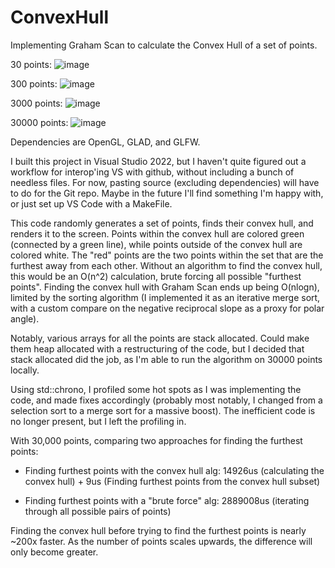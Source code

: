 # ConvexHull
Implementing Graham Scan to calculate the Convex Hull of a set of points.

30 points:
![image](https://github.com/user-attachments/assets/9904c446-3cc6-421f-a9c5-e4e01b555b43)

300 points:
![image](https://github.com/user-attachments/assets/fd5a8d9e-6908-4519-91d9-ec268768757c)

3000 points:
![image](https://github.com/user-attachments/assets/0ed41ae2-7167-4e87-b6dd-6aaa463267c9)

30000 points:
![image](https://github.com/user-attachments/assets/f2106315-4608-4d58-883e-464bb294c448)


Dependencies are OpenGL, GLAD, and GLFW.

I built this project in Visual Studio 2022, but I haven't quite figured out a workflow for interop'ing VS with github, without including a bunch of needless files.  For now, pasting source (excluding dependencies) will have to do for the Git repo.  Maybe in the future I'll find something I'm happy with, or just set up VS Code with a MakeFile.

This code randomly generates a set of points, finds their convex hull, and renders it to the screen.  Points within the convex hull are colored green (connected by a green line), while points outside of the convex hull are colored white.  The "red" points are the two points within the set that are the furthest away from each other.  Without an algorithm to find the convex hull, this would be an O(n^2) calculation, brute forcing all possible "furthest points".  Finding the convex hull with Graham Scan ends up being O(nlogn), limited by the sorting algorithm (I implemented it as an iterative merge sort, with a custom compare on the negative reciprocal slope as a proxy for polar angle).

Notably, various arrays for all the points are stack allocated.  Could make them heap allocated with a restructuring of the code, but I decided that stack allocated did the job, as I'm able to run the algorithm on 30000 points locally.

Using std::chrono, I profiled some hot spots as I was implementing the code, and made fixes accordingly (probably most notably, I changed from a selection sort to a merge sort for a massive boost).  The inefficient code is no longer present, but I left the profiling in.




With 30,000 points, comparing two approaches for finding the furthest points:

* Finding furthest points with the convex hull alg: 14926us (calculating the convex hull) + 9us (Finding furthest points from the convex hull subset)

* Finding furthest points with a "brute force" alg: 2889008us (iterating through all possible pairs of points)

Finding the convex hull before trying to find the furthest points is nearly ~200x faster.  As the number of points scales upwards, the difference will only become greater.
